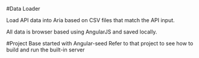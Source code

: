 


#Data Loader

Load API data into Aria based on CSV files that match the API input.

All data is browser based using AngularJS and saved locally.

#Project Base started with Angular-seed
Refer to that project to see how to build and run the built-in server